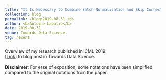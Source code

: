 ```yaml
---
title: "It Is Necessary to Combine Batch Normalization and Skip Connections"
collection: blog
permalink: /blog/2019-08-31-tds
author: <b>Antoine Labatie</b>
date: 2019-08-31
venue: Towards Data Science
tag: recent
---
```


Overview of my research published in ICML 2019.<br>
[[Link](https://towardsdatascience.com/its-necessary-to-combine-batch-norm-and-skip-connections-e92210ca04da?source=friends_link&sk=1fb05ab2b0e9bf7622560f1a07e822a0)] to blog post in Towards Data Science.<br><br>
**Disclaimer**: For ease of exposition, some notations have been simplified compared to the original notations from the paper.<br><br>
